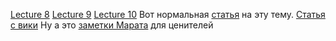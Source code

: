 [Lecture 8](https://youtu.be/RY3FMYHEWQY?si=abCQYRvCW0XuAeR9)
[Lecture 9](https://youtu.be/yLwgbhtjPSA?si=Pz9mSTt4YIoZcea1)
[Lecture 10](https://youtu.be/LZK6tQ2SWDE?si=ehjf9v_a4boupXW6)
Вот нормальная [статья](https://habr.com/ru/companies/wunderfund/articles/334568/) на эту тему. 
[Статья с вики](https://neerc.ifmo.ru/wiki/index.php?title=%D0%9F%D0%BE%D1%80%D0%BE%D0%B6%D0%B4%D0%B0%D1%8E%D1%89%D0%B8%D0%B5_%D0%BC%D0%BE%D0%B4%D0%B5%D0%BB%D0%B8)
Ну а это [заметки Марата](https://miro.com/app/board/uXjVNIK5nt0=/?share_link_id=497779102795) для ценителей

